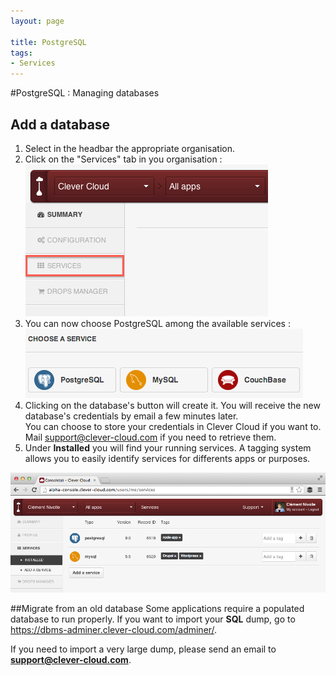 ```yaml
---
layout: page

title: PostgreSQL
tags:
- Services
---
```

#PostgreSQL : Managing databases

## Add a database
1. Select in the headbar the appropriate organisation.
2. Click on the "Services" tab in you organisation : <img class="thumbnail img_doc" src="/img/services.png">
4. You can now choose PostgreSQL among the available services : <img class="thumbnail img_doc" src="/img/mysql.png">
5. Clicking on the database's button will create it. You will receive the new database's credentials by email a few minutes later. <br>You can choose to store your credentials in Clever Cloud if you want to. Mail <support@clever-cloud.com> if you need to retrieve them.
6. Under **Installed** you will find your running services. A tagging system allows you to easily identify services for differents apps or purposes.
<div>
<a href="/img/screenshot-services.png" target="_blank"><img class="thumbnail img_doc" src="/img/screenshot-services.png"></a>
</div>


##Migrate from an old database
Some applications require a populated database to run properly. 
If you want to import your **SQL** dump, go to <a href="https://dbms-adminer.clever-cloud.com/adminer/">https://dbms-adminer.clever-cloud.com/adminer/</a>.

If you need to import a very large dump, please send an email to **support@clever-cloud.com**.

